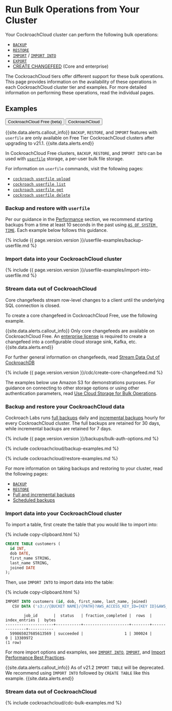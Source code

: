 # Run Bulk Operations from Your Cluster

Your CockroachCloud cluster can perform the following bulk operations:

- [`BACKUP`](../{{site.versions["stable"]}}/backup.html)
- [`RESTORE`](../{{site.versions["stable"]}}/restore.html)
- [`IMPORT`](../{{site.versions["stable"]}}/import.html) / [`IMPORT INTO`](../{{site.versions["stable"]}}/import-into.html)
- [`EXPORT`](../{{site.versions["stable"]}}/export.html)
- [CREATE CHANGEFEED](../{{site.versions["stable"]}}/create-changefeed.html) (Core and enterprise)

The CockroachCloud tiers offer different support for these bulk operations. This page provides information on the availability of these operations in each CockroachCloud cluster tier and examples. For more detailed information on performing these operations, read the individual pages.

## Examples

<div class="filters clearfix">
  <button class="filter-button" data-scope="cc-free">CockroachCloud Free (beta) </button>
  <button class="filter-button" data-scope="cc-ded">CockroachCloud</button>
</div>

<section class="filter-content" markdown="1" data-scope="cc-free">

{{site.data.alerts.callout_info}}
`BACKUP`, `RESTORE`, and `IMPORT` features with `userfile` are only available on Free Tier CockroachCloud clusters after upgrading to v21.1.
{{site.data.alerts.end}}

In CockroachCloud Free clusters, `BACKUP`, `RESTORE`, and `IMPORT INTO` can be used with [`userfile`](../{{site.versions["stable"]}}/use-userfile-storage-for-bulk-operations.html) storage, a per-user bulk file storage.

For information on `userfile` commands, visit the following pages:

- [`cockroach userfile upload`](../{{site.versions["stable"]}}/cockroach-userfile-upload.html)
- [`cockroach userfile list`](../{{site.versions["stable"]}}/cockroach-userfile-list.html)
- [`cockroach userfile get`](../{{site.versions["stable"]}}/cockroach-userfile-get.html)
- [`cockroach userfile delete`](../{{site.versions["stable"]}}/cockroach-userfile-delete.html)

### Backup and restore with `userfile`

Per our guidance in the [Performance](../{{site.versions["stable"]}}/backup.html#performance) section, we recommend starting backups from a time at least 10 seconds in the past using [`AS OF SYSTEM TIME`](as-of-system-time.html). Each example below follows this guidance.

{% include {{ page.version.version }}/userfile-examples/backup-userfile.md %}

### Import data into your CockroachCloud cluster

{% include {{ page.version.version }}/userfile-examples/import-into-userfile.md %}

<!--TODO Add note or other on EXPORT process when on Free tier? -->

### Stream data out of CockroachCloud

Core changefeeds stream row-level changes to a client until the underlying SQL connection is closed.

To create a core changefeed in CockroachCloud Free, use the following example.

{{site.data.alerts.callout_info}}
Only core changefeeds are available on CockroachCloud Free. An [enterprise license](../{{site.versions["stable"]}}/enterprise-licensing.html) is required to create a changefeed into a configurable cloud storage sink, Kafka, etc.
{{site.data.alerts.end}}

For further general information on changefeeds, read [Stream Data Out of CockroachDB](../{{site.versions["stable"]}}/stream-data-out-of-cockroachdb.html)

{% include {{ page.version.version }}/cdc/create-core-changefeed.md %}

</section>

<section class="filter-content" markdown="1" data-scope="cc-ded">

The examples below use Amazon S3 for demonstrations purposes. For guidance on connecting to other storage options or using other authentication parameters, read [Use Cloud Storage for Bulk Operations](../{{site.versions["stable"]}}/use-cloud-storage-for-bulk-operations.html#example-file-urls).

### Backup and restore your CockroachCloud data

Cockroach Labs runs [full backups](../{{site.versions["stable"]}}/take-full-and-incremental-backups.html#full-backups) daily and [incremental backups](../{{site.versions["stable"]}}/take-full-and-incremental-backups.html#incremental-backups) hourly for every CockroachCloud cluster. The full backups are retained for 30 days, while incremental backups are retained for 7 days.

{% include {{ page.version.version }}/backups/bulk-auth-options.md %}

{% include cockroachcloud/backup-examples.md %}

{% include cockroachcloud/restore-examples.md %}

For more information on taking backups and restoring to your cluster, read the following pages:

- [`BACKUP`](../{{site.versions["stable"]}}/backup.html)
- [`RESTORE`](../{{site.versions["stable"]}}/restore.html)
- [Full and incremental backups](../{{site.versions["stable"]}}/take-full-and-incremental-backups.html)
- [Scheduled backups](../{{site.versions["stable"]}}/manage-a-backup-schedule.html)

### Import data into your CockroachCloud cluster

To import a table, first create the table that you would like to import into:

{% include copy-clipboard.html %}
~~~sql
CREATE TABLE customers (
  id INT,
  dob DATE,
  first_name STRING,
  last_name STRING,
  joined DATE
);
~~~

Then, use `IMPORT INTO` to import data into the table:

{% include copy-clipboard.html %}
~~~sql
IMPORT INTO customers (id, dob, first_name, last_name, joined)
   CSV DATA ('s3://{BUCKET NAME}/{PATH}?AWS_ACCESS_KEY_ID={KEY ID}&AWS_SECRET_ACCESS_KEY={SECRET ACCESS KEY}');
~~~

~~~
        job_id       |  status   | fraction_completed |  rows  | index_entries |  bytes
---------------------+-----------+--------------------+--------+---------------+-----------
  599865027685613569 | succeeded |                  1 | 300024 |             0 | 13389972
(1 row)
~~~

For more import options and examples, see [`IMPORT INTO`](../{{site.versions["stable"]}}/import-into.html), [`IMPORT`](../{{site.versions["stable"]}}/import.html), and [Import Performance Best Practices](import-performance-best-practices.html).

{{site.data.alerts.callout_info}}
As of v21.2 `IMPORT TABLE` will be deprecated. We recommend using `IMPORT INTO` followed by `CREATE TABLE` like this example.
{{site.data.alerts.end}}

### Stream data out of CockroachCloud

{% include cockroachcloud/cdc-bulk-examples.md %}

</section>
